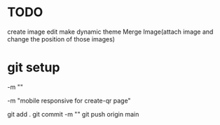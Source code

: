 # TODO

create image edit
make dynamic theme
Merge Image(attach image and change the position of those images)

# git setup

-m ""

-m "mobile responsive for create-qr page"

git add .
git commit -m ""
git push origin main
